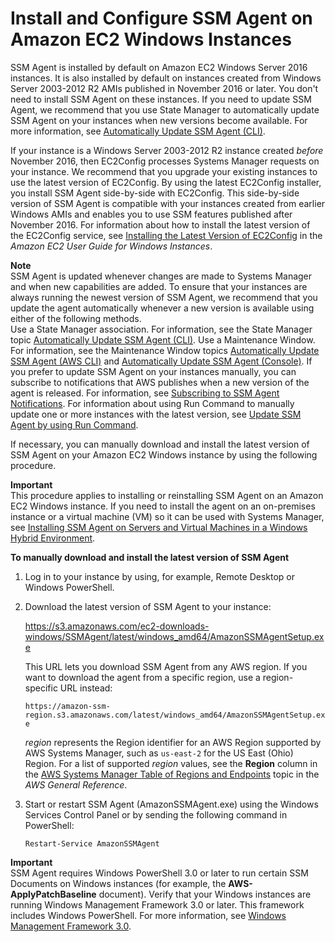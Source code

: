 # Install and Configure SSM Agent on Amazon EC2 Windows Instances<a name="sysman-install-win"></a>

SSM Agent is installed by default on Amazon EC2 Windows Server 2016 instances\. It is also installed by default on instances created from Windows Server 2003\-2012 R2 AMIs published in November 2016 or later\. You don't need to install SSM Agent on these instances\. If you need to update SSM Agent, we recommend that you use State Manager to automatically update SSM Agent on your instances when new versions become available\. For more information, see [Automatically Update SSM Agent \(CLI\)](sysman-state-cli.md)\.

If your instance is a Windows Server 2003\-2012 R2 instance created *before* November 2016, then EC2Config processes Systems Manager requests on your instance\. We recommend that you upgrade your existing instances to use the latest version of EC2Config\. By using the latest EC2Config installer, you install SSM Agent side\-by\-side with EC2Config\. This side\-by\-side version of SSM Agent is compatible with your instances created from earlier Windows AMIs and enables you to use SSM features published after November 2016\. For information about how to install the latest version of the EC2Config service, see [Installing the Latest Version of EC2Config](https://docs.aws.amazon.com/AWSEC2/latest/WindowsGuide/UsingConfig_Install.html) in the *Amazon EC2 User Guide for Windows Instances*\.

**Note**  
SSM Agent is updated whenever changes are made to Systems Manager and when new capabilities are added\. To ensure that your instances are always running the newest version of SSM Agent, we recommend that you update the agent automatically whenever a new version is available using either of the following methods\.  
Use a State Manager association\. For information, see the State Manager topic [Automatically Update SSM Agent \(CLI\)](sysman-state-cli.md)\.
Use a Maintenance Window\. For information, see the Maintenance Window topics [Automatically Update SSM Agent \(AWS CLI\)](https://docs.aws.amazon.com/systems-manager/latest/userguide/mw-walkthrough-cli.html) and [Automatically Update SSM Agent \(Console\)](https://docs.aws.amazon.com/systems-manager/latest/userguide/mw-walkthrough-console.html)\. 
If you prefer to update SSM Agent on your instances manually, you can subscribe to notifications that AWS publishes when a new version of the agent is released\. For information, see [Subscribing to SSM Agent Notifications](ssm-agent-subscribe-notifications.md)\. For information about using Run Command to manually update one or more instances with the latest version, see [Update SSM Agent by using Run Command](rc-console.md#rc-console-agentexample)\.

If necessary, you can manually download and install the latest version of SSM Agent on your Amazon EC2 Windows instance by using the following procedure\.

**Important**  
This procedure applies to installing or reinstalling SSM Agent on an Amazon EC2 Windows instance\. If you need to install the agent on an on\-premises instance or a virtual machine \(VM\) so it can be used with Systems Manager, see [Installing SSM Agent on Servers and Virtual Machines in a Windows Hybrid Environment](sysman-install-managed-win.md)\.

**To manually download and install the latest version of SSM Agent**

1. Log in to your instance by using, for example, Remote Desktop or Windows PowerShell\.

1. Download the latest version of SSM Agent to your instance:

   [https://s3\.amazonaws\.com/ec2\-downloads\-windows/SSMAgent/latest/windows\_amd64/AmazonSSMAgentSetup\.exe](https://s3.amazonaws.com/ec2-downloads-windows/SSMAgent/latest/windows_amd64/AmazonSSMAgentSetup.exe)

   This URL lets you download SSM Agent from any AWS region\. If you want to download the agent from a specific region, use a region\-specific URL instead:

   `https://amazon-ssm-region.s3.amazonaws.com/latest/windows_amd64/AmazonSSMAgentSetup.exe`

   *region* represents the Region identifier for an AWS Region supported by AWS Systems Manager, such as `us-east-2` for the US East \(Ohio\) Region\. For a list of supported *region* values, see the **Region** column in the [AWS Systems Manager Table of Regions and Endpoints](https://docs.aws.amazon.com/general/latest/gr/rande.html#ssm_region) topic in the *AWS General Reference*\.

1. Start or restart SSM Agent \(AmazonSSMAgent\.exe\) using the Windows Services Control Panel or by sending the following command in PowerShell: 

   ```
   Restart-Service AmazonSSMAgent
   ```

**Important**  
SSM Agent requires Windows PowerShell 3\.0 or later to run certain SSM Documents on Windows instances \(for example, the **AWS\-ApplyPatchBaseline** document\)\. Verify that your Windows instances are running Windows Management Framework 3\.0 or later\. This framework includes Windows PowerShell\. For more information, see [Windows Management Framework 3\.0](https://www.microsoft.com/en-us/download/details.aspx?id=34595&751be11f-ede8-5a0c-058c-2ee190a24fa6=True)\.